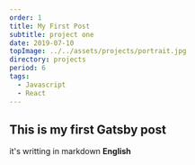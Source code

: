 ```yaml
---
order: 1
title: My First Post
subtitle: project one
date: 2019-07-10
topImage: ../../assets/projects/portrait.jpg
directory: projects
period: 6
tags:
  - Javascript
  - React
---
```


## This is my first Gatsby post
it's writting in markdown
**English**